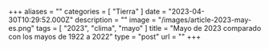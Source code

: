 +++
aliases = ""
categories = [ "Tierra" ]
date = "2023-04-30T10:29:52.000Z"
description = ""
image = "/images/article-2023-may-es.png"
tags = [ "2023", "clima", "mayo" ]
title = "Mayo de 2023 comparado con los mayos de 1922 a 2022"
type = "post"
url = ""
+++


